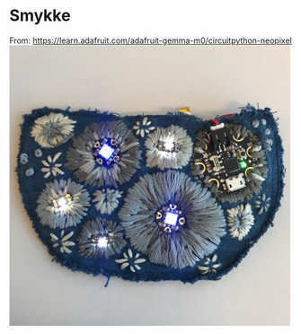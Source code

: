 # Smykke

From: https://learn.adafruit.com/adafruit-gemma-m0/circuitpython-neopixel
<img src="https://github.com/udirbetalab/E-tekstiler/blob/master/Gemma/fullsizeoutput_869b.jpeg" width=500>
